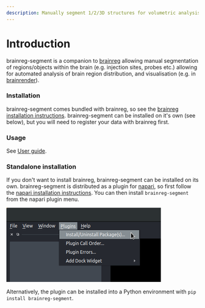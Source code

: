 ```yaml
---
description: Manually segment 1/2/3D structures for volumetric analysis
---
```


# Introduction

brainreg-segment is a companion to [brainreg](../brainreg/introduction.md) allowing manual segmentation of regions/objects within the brain \(e.g. injection sites, probes etc.\) allowing for automated analysis of brain region distribution, and visualisation \(e.g. in [brainrender](https://github.com/BrancoLab/brainrender)\).

### Installation

brainreg-segment comes bundled with brainreg, so see the [brainreg installation instructions](../brainreg/installation.md). brainreg-segment can be installed on it's own \(see below\), but you will need to register your data with brainreg first. 

### Usage

See [User guide](user-guide/).

### Standalone installation

If you don't want to install brainreg, brainreg-segment can be installed on its own. brainreg-segment is distributed as a plugin for [napari](https://napari.org/), so first follow the [napari installation instructions](https://napari.org/). You can then install `brainreg-segment` from the  napari plugin menu.

![Installing from the napari plugin menu](../.gitbook/assets/install_plugin.png)

Alternatively, the plugin can be installed into a Python environment with `pip install brainreg-segment`.

